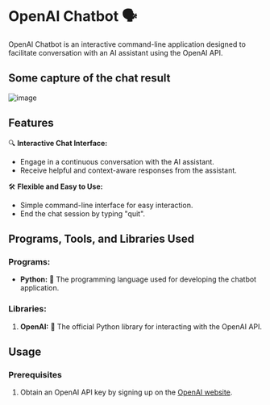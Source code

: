 
# OpenAI Chatbot 🗣️

OpenAI Chatbot is an interactive command-line application designed to facilitate conversation with an AI assistant using the OpenAI API. 

## Some capture of the chat result
![image](https://github.com/zosk62/chatbot_with_openai_api/assets/157859516/92669df4-723a-4056-b74e-7f6b4bca4e63)


## Features

🔍 **Interactive Chat Interface:**

- Engage in a continuous conversation with the AI assistant.
- Receive helpful and context-aware responses from the assistant.

🛠️ **Flexible and Easy to Use:**

- Simple command-line interface for easy interaction.
- End the chat session by typing "quit".

## Programs, Tools, and Libraries Used

### Programs:

- **Python:** 🐍 The programming language used for developing the chatbot application.


### Libraries:

1. **OpenAI:** 🤖 The official Python library for interacting with the OpenAI API.

## Usage

### Prerequisites

1. Obtain an OpenAI API key by signing up on the [OpenAI website](https://www.openai.com/).


